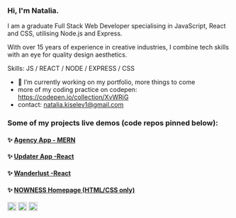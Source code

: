 ### Hi, I'm Natalia.

I am a graduate Full Stack Web Developer specialising in JavaScript, React and CSS, utilising Node.js and Express.

With over 15 years of experience in creative industries, I combine tech skills with an eye for quality design aesthetics.

Skills: JS / REACT / NODE / EXPRESS / CSS 

- 🔭 I’m currently working on my portfolio, more things to come 
- more of my coding practice on codepen: https://codepen.io/collection/XvWRjG
- contact: natalia.kiselev1@gmail.com
 
 ### Some of my projects live demos (code repos pinned below):
 
 #### ✨ [Agency App - MERN](https://agency-app-react.web.app)

#### ✨ [Updater App -React](https://updater.netlify.app/)

#### ✨ [Wanderlust -React](https://wanderlust-nk.netlify.app/)

#### ✨ [NOWNESS Homepage (HTML/CSS only)](https://nowness-copy.netlify.app)





[<img src='https://cdn.jsdelivr.net/npm/simple-icons@3.0.1/icons/github.svg' alt='github' height='20'>](https://github.com/nataliakiselev)  [<img src='https://cdn.jsdelivr.net/npm/simple-icons@3.0.1/icons/linkedin.svg' alt='linkedin' height='20'>](https://www.linkedin.com/in/nataliakiselev/)  [<img src='https://cdn.jsdelivr.net/npm/simple-icons@3.0.1/icons/twitter.svg' alt='twitter' height='20'>](https://twitter.com/kiselev_natalia)  
  

